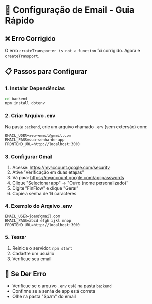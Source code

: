 # 🔧 Configuração de Email - Guia Rápido

## ❌ Erro Corrigido
O erro `createTransporter is not a function` foi corrigido. Agora é `createTransport`.

## 📋 Passos para Configurar

### 1. Instalar Dependências
```bash
cd backend
npm install dotenv
```

### 2. Criar Arquivo .env
Na pasta `backend`, crie um arquivo chamado `.env` (sem extensão) com:

```env
EMAIL_USER=seu-email@gmail.com
EMAIL_PASS=sua-senha-de-app
FRONTEND_URL=http://localhost:3000
```

### 3. Configurar Gmail
1. Acesse: https://myaccount.google.com/security
2. Ative "Verificação em duas etapas"
3. Vá para: https://myaccount.google.com/apppasswords
4. Clique "Selecionar app" → "Outro (nome personalizado)"
5. Digite "FinFlow" e clique "Gerar"
6. Copie a senha de 16 caracteres

### 4. Exemplo do Arquivo .env
```env
EMAIL_USER=joao@gmail.com
EMAIL_PASS=abcd efgh ijkl mnop
FRONTEND_URL=http://localhost:3000
```

### 5. Testar
1. Reinicie o servidor: `npm start`
2. Cadastre um usuário
3. Verifique seu email

## 🚨 Se Der Erro
- Verifique se o arquivo `.env` está na pasta `backend`
- Confirme se a senha de app está correta
- Olhe na pasta "Spam" do email 